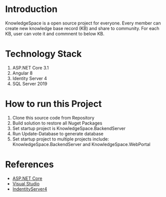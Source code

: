 # Introduction 
KnowledgeSpace is a open source project for everyone. Every member can create new knowledge base record (KB) and share to community.
For each KB, user can vote it and commnent to below KB.

# Technology Stack
1. ASP.NET Core 3.1
2. Angular 8
3. Identity Server 4
4. SQL Server 2019

# How to run this Project
1. Clone this source code from Repository
2. Build solution to restore all Nuget Packages
3. Set startup project is KnowledgeSpace.BackendServer
4. Run Update-Database to generate database
5. Set startup project to multiple projects include: KnowledgeSpace.BackendServer and KnowledgeSpace.WebPortal

# References
- [ASP.NET Core](https://learn.microsoft.com/en-us/aspnet/core/?view=aspnetcore-3.1)
- [Visual Studio](https://visualstudio.microsoft.com/)
- [IndentityServer4](https://duendesoftware.com/)